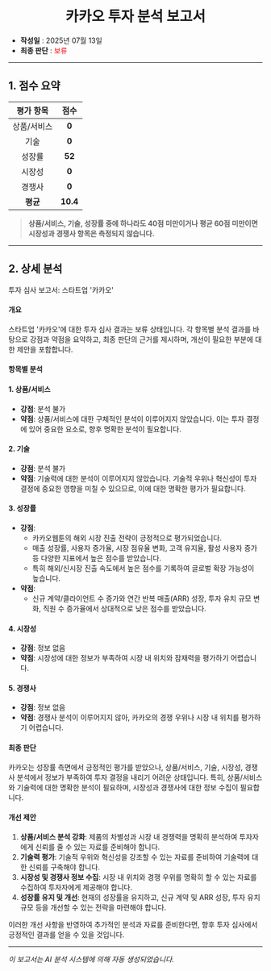 <h1 align='center'>카카오 투자 분석 보고서</h1>

- **작성일** : 2025년 07월 13일
- **최종 판단** : <span style='color:red;'>보류</span>

---

## 1. 점수 요약

| 평가 항목 | 점수 |
|:-----------:|:----:|
| 상품/서비스 | **0** |
| 기술 | **0** |
| 성장률 | **52** |
| 시장성 | **0** |
| 경쟁사 | **0** |
| **평균** | **10.4** |

> **상품/서비스, 기술, 성장률 중에 하나라도 40점 미만이거나 평균 60점 미만이면 시장성과 경쟁사 항목은 측정되지 않습니다.**

---

## 2. 상세 분석

투자 심사 보고서: 스타트업 '카카오'

#### **개요**
스타트업 '카카오'에 대한 투자 심사 결과는 보류 상태입니다. 각 항목별 분석 결과를 바탕으로 강점과 약점을 요약하고, 최종 판단의 근거를 제시하며, 개선이 필요한 부분에 대한 제안을 포함합니다.

#### **항목별 분석**

#### 1. 상품/서비스
- **강점**: 분석 불가
- **약점**: 상품/서비스에 대한 구체적인 분석이 이루어지지 않았습니다. 이는 투자 결정에 있어 중요한 요소로, 향후 명확한 분석이 필요합니다.

#### 2. 기술
- **강점**: 분석 불가
- **약점**: 기술력에 대한 분석이 이루어지지 않았습니다. 기술적 우위나 혁신성이 투자 결정에 중요한 영향을 미칠 수 있으므로, 이에 대한 명확한 평가가 필요합니다.

#### 3. 성장률
- **강점**: 
  - 카카오웹툰의 해외 시장 진출 전략이 긍정적으로 평가되었습니다.
  - 매출 성장률, 사용자 증가율, 시장 점유율 변화, 고객 유지율, 활성 사용자 증가 등 다양한 지표에서 높은 점수를 받았습니다.
  - 특히 해외/신시장 진출 속도에서 높은 점수를 기록하여 글로벌 확장 가능성이 높습니다.
- **약점**: 
  - 신규 계약/클라이언트 수 증가와 연간 반복 매출(ARR) 성장, 투자 유치 규모 변화, 직원 수 증가율에서 상대적으로 낮은 점수를 받았습니다.

#### 4. 시장성
- **강점**: 정보 없음
- **약점**: 시장성에 대한 정보가 부족하여 시장 내 위치와 잠재력을 평가하기 어렵습니다.

#### 5. 경쟁사
- **강점**: 정보 없음
- **약점**: 경쟁사 분석이 이루어지지 않아, 카카오의 경쟁 우위나 시장 내 위치를 평가하기 어렵습니다.

#### **최종 판단**
카카오는 성장률 측면에서 긍정적인 평가를 받았으나, 상품/서비스, 기술, 시장성, 경쟁사 분석에서 정보가 부족하여 투자 결정을 내리기 어려운 상태입니다. 특히, 상품/서비스와 기술력에 대한 명확한 분석이 필요하며, 시장성과 경쟁사에 대한 정보 수집이 필요합니다.

#### **개선 제안**
1. **상품/서비스 분석 강화**: 제품의 차별성과 시장 내 경쟁력을 명확히 분석하여 투자자에게 신뢰를 줄 수 있는 자료를 준비해야 합니다.
2. **기술력 평가**: 기술적 우위와 혁신성을 강조할 수 있는 자료를 준비하여 기술력에 대한 신뢰를 구축해야 합니다.
3. **시장성 및 경쟁사 정보 수집**: 시장 내 위치와 경쟁 우위를 명확히 할 수 있는 자료를 수집하여 투자자에게 제공해야 합니다.
4. **성장률 유지 및 개선**: 현재의 성장률을 유지하고, 신규 계약 및 ARR 성장, 투자 유치 규모 등을 개선할 수 있는 전략을 마련해야 합니다.

이러한 개선 사항을 반영하여 추가적인 분석과 자료를 준비한다면, 향후 투자 심사에서 긍정적인 결과를 얻을 수 있을 것입니다.

---
*이 보고서는 AI 분석 시스템에 의해 자동 생성되었습니다.*